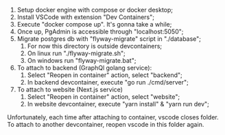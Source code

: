 1. Setup docker engine with compose or docker desktop;
2. Install VSCode with extension "Dev Containers";
3. Execute "docker compose up". It's gonna take a while;
4. Once up, PgAdmin is accessible through "localhost:5050";
5. Migrate postgres db with "flyway-migrate" script in "./database";
   1. For now this directory is outside devcontainers;
   2. On linux run "./flyway-migrate.sh";
   3. On windows run "flyway-migrate.bat";
6. To attach to backend (GraphQl golang service):
   1. Select "Reopen in container" action, select "backend";
   2. In backend devcontainer, execute "go run ./cmd/server";
7. To attach to website (Next.js service)
   1. Select "Reopen in container" action, select "website";
   2. In website devcontainer, execute "yarn install" & "yarn run dev";

Unfortunately, each time after attaching to container, vscode closes folder. To attach to another devcontainer, reopen vscode in this folder again.